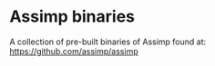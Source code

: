 # Assimp binaries
A collection of pre-built binaries of Assimp found at: https://github.com/assimp/assimp
